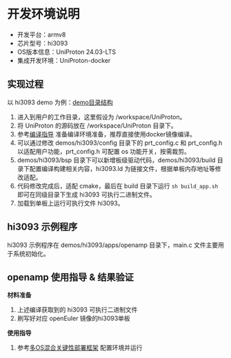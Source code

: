 # 开发环境说明
- 开发平台：armv8
- 芯片型号：hi3093
- OS版本信息：UniProton 24.03-LTS
- 集成开发环境：UniProton-docker

## 实现过程

以 hi3093 demo 为例：[demo目录结构](../../demos/hi3093/readme.txt)

1. 进入到用户的工作目录，这里假设为 /workspace/UniProton。
2. 将 UniProton 的源码放在 /workspace/UniProton 目录下。
3. 参考[编译指导](./UniProton_build.md) 准备编译环境准备，推荐直接使用docker镜像编译。
4. 可以通过修改 demos/hi3093/config 目录下的 prt_config.c 和 prt_config.h 以适配用户功能，prt_config.h 可配置 os 功能开关，按需裁剪。
5. demos/hi3093/bsp 目录下可以新增板级驱动代码，demos/hi3093/build 目录下配置编译构建相关内容，hi3093.ld 为链接文件，根据单板内存地址等修改适配。
6. 代码修改完成后，适配 cmake，最后在 build 目录下运行 `sh build_app.sh` 即可在同级目录下生成 hi3093 可执行二进制文件。
7. 加载到单板上运行可执行文件 hi3093。

## hi3093 示例程序
hi3093 示例程序在 demos/hi3093/apps/openamp 目录下，main.c 文件主要用于系统初始化。

## openamp 使用指导 & 结果验证

**材料准备**

1. 上述编译获取到的 hi3093 可执行二进制文件
2. 刷写好对应 openEuler 镜像的hi3093单板

**使用指导**

1. 参考[多OS混合关键性部署框架](https://pages.openeuler.openatom.cn/embedded/docs/build/html/master/features/mica/index.html) 配置环境并运行

   
